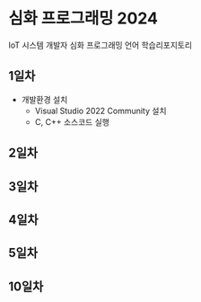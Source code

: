 # 심화 프로그래밍 2024
IoT 시스템 개발자 심화 프로그래밍 언어 학습리포지토리

## 1일차
- 개발환경 설치
	- Visual Studio 2022 Community 설치
	- C, C++ 소스코드 실행 

## 2일차

## 3일차

## 4일차

## 5일차



## 10일차

